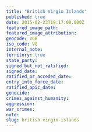 ```yaml
---
title: "British Virgin Islands"
published: true
date: 2015-02-23T19:17:00.000Z
featured_image_path:
featured_image_attribution:
geocode: VGB
iso_code: VG
internal_note:
territory: true
state_party:
signed_but_not_ratified:
signed_date:
ratified_or_acceded_date:
entry_into_force_date:
ratified_apic_date:
genocide:
crimes_against_humanity:
aggression:
war_crimes:
note:
slug: british-virgin-islands
---
```

